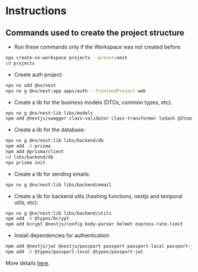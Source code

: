 # Instructions

## Commands used to create the project structure

- Run these commands only if the Workspace was not created before:
```sh
npx create-nx-workspace projectx --preset=nest
cd projectx
```

- Create auth project:
```sh
npx nx add @nx/nest
npx nx g @nx/nest:app apps/auth --frontendProject web
```

- Create a lib for the business models (DTOs, common types, etc):
```sh
npx nx g @nx/nest:lib libs/models
npm add @nestjs/swagger class-validator class-transformer lodash @2toad/profanity
```

- Create a lib for the database:
```sh
npx nx g @nx/nest:lib libs/backend/db
npm add -D prisma
npm add @prisma/client
cd libs/backend/db
npx prisma init
```

- Create a lib for sending emails:
```sh
npx nx g @nx/nest:lib libs/backend/email
```

- Create a lib for backend utils (hashing functions, nestjs and temporal utils, etc):
```sh
npx nx g @nx/nest:lib libs/backend/utils
npm add -D @types/bcrypt
npm add bcrypt @nestjs/config body-parser helmet express-rate-limit
```

- Install dependencies for authentication
```sh
npm add @nestjs/jwt @nestjs/passport passport passport-local passport-jwt
npm add -D @types/passport-local @types/passport-jwt
```

More details [here](https://nx.dev/recipes/react/remix).
